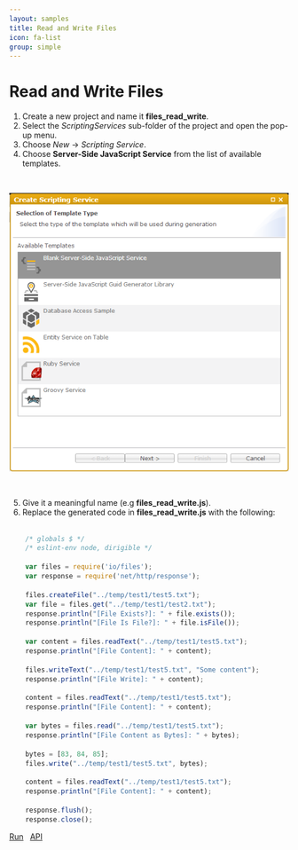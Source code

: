 ```yaml
---
layout: samples
title: Read and Write Files
icon: fa-list
group: simple
---
```


Read and Write Files
===

1. Create a new project and name it **files_read_write**.
2. Select the *ScriptingServices* sub-folder of the project and open the pop-up menu.
3. Choose *New* -> *Scripting Service*.
4. Choose **Server-Side JavaScript Service** from the list of available templates.

<br>

![Mail Service 2](images/mail_service/mail_service_2.png)

<br>

5. Give it a meaningful name (e.g **files_read_write.js**).
6. Replace the generated code in **files_read_write.js** with the following:

```javascript

	/* globals $ */
	/* eslint-env node, dirigible */
	
	var files = require('io/files');
	var response = require('net/http/response');
	
	files.createFile("../temp/test1/test5.txt");
	var file = files.get("../temp/test1/test2.txt");
	response.println("[File Exists?]: " + file.exists());
	response.println("[File Is File?]: " + file.isFile());
	
	var content = files.readText("../temp/test1/test5.txt");
	response.println("[File Content]: " + content);
	
	files.writeText("../temp/test1/test5.txt", "Some content");
	response.println("[File Write]: " + content);
	
	content = files.readText("../temp/test1/test5.txt");
	response.println("[File Content]: " + content);
	
	var bytes = files.read("../temp/test1/test5.txt");
	response.println("[File Content as Bytes]: " + bytes);
	
	bytes = [83, 84, 85];
	files.write("../temp/test1/test5.txt", bytes);
	
	content = files.readText("../temp/test1/test5.txt");
	response.println("[File Content]: " + content);
	
	response.flush();
	response.close();

```

<a class="btn btn-primary pull-right" href="http://dirigible.eclipse.org/services/ui/anonymous.html?git=https://github.com/dirigiblelabs/sample_io_files_read_write.git">Run</a>
&nbsp;
<a class="btn btn-primary pull-right" href="http://www.dirigible.io/api/files.html">API</a>

